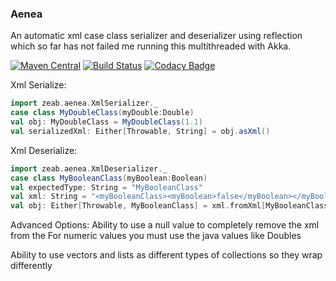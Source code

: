 ### Aenea
 An automatic xml case class serializer and deserializer using reflection which so far has not failed me running this multithreaded with Akka.

[![Maven Central](https://maven-badges.herokuapp.com/maven-central/com.github.zeab/aenea_2.12/badge.svg)](https://maven-badges.herokuapp.com/maven-central/com.github.zeab/aenea_2.12)
[![Build Status](https://travis-ci.org/zeab/aenea.svg?branch=master)](https://travis-ci.org/zeab/aenea)
[![Codacy Badge](https://api.codacy.com/project/badge/Grade/cd50df7f597e4619a8d0b615a1955fb1)](https://www.codacy.com/app/zeab/aenea?utm_source=github.com&amp;utm_medium=referral&amp;utm_content=zeab/aenea&amp;utm_campaign=Badge_Grade)

Xml Serialize:
```scala
import zeab.aenea.XmlSerializer._
case class MyDoubleClass(myDouble:Double)
val obj: MyDoubleClass = MyDoubleClass(1.1)
val serializedXml: Either[Throwable, String] = obj.asXml()
```

Xml Deserialize:
```scala
import zeab.aenea.XmlDeserializer._
case class MyBooleanClass(myBoolean:Boolean)
val expectedType: String = "MyBooleanClass"
val xml: String = "<myBooleanClass><myBoolean>false</myBoolean></myBooleanClass>"
val obj: Either[Throwable, MyBooleanClass] = xml.fromXml[MyBooleanClass]()
```
Advanced Options:
Ability to use a null value to completely remove the xml from the 
For numeric values you must use the java values like Doubles

Ability to use vectors and lists as different types of collections so they wrap differently
